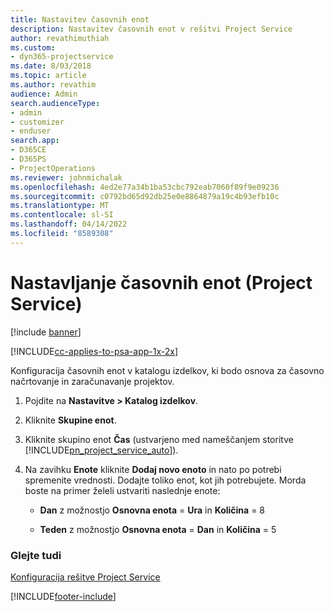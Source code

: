 ```yaml
---
title: Nastavitev časovnih enot
description: Nastavitev časovnih enot v rešitvi Project Service
author: revathimuthiah
ms.custom:
- dyn365-projectservice
ms.date: 8/03/2018
ms.topic: article
ms.author: revathim
audience: Admin
search.audienceType:
- admin
- customizer
- enduser
search.app:
- D365CE
- D365PS
- ProjectOperations
ms.reviewer: johnmichalak
ms.openlocfilehash: 4ed2e77a34b1ba53cbc792eab7060f89f9e09236
ms.sourcegitcommit: c0792bd65d92db25e0e8864879a19c4b93efb10c
ms.translationtype: MT
ms.contentlocale: sl-SI
ms.lasthandoff: 04/14/2022
ms.locfileid: "8589308"
---
```

# <a name="set-up-time-units-project-service"></a>Nastavljanje časovnih enot (Project Service)

[!include [banner](../includes/psa-now-project-operations.md)]

[!INCLUDE[cc-applies-to-psa-app-1x-2x](../includes/cc-applies-to-psa-app-1x-2x.md)]

Konfiguracija časovnih enot v katalogu izdelkov, ki bodo osnova za časovno načrtovanje in zaračunavanje projektov.  
  
1. Pojdite na **Nastavitve > Katalog izdelkov**.  
  
2. Kliknite **Skupine enot**.  
  
3. Kliknite skupino enot **Čas** (ustvarjeno med nameščanjem storitve [!INCLUDE[pn_project_service_auto](../includes/pn-project-service-auto.md)]).  
  
4. Na zavihku **Enote** kliknite **Dodaj novo enoto** in nato po potrebi spremenite vrednosti. Dodajte toliko enot, kot jih potrebujete. Morda boste na primer želeli ustvariti naslednje enote:  
  
   - **Dan** z možnostjo **Osnovna enota** = **Ura** in **Količina** = 8  
  
   - **Teden** z možnostjo **Osnovna enota** = **Dan** in **Količina** = 5  
  
### <a name="see-also"></a>Glejte tudi  
 [Konfiguracija rešitve Project Service](../psa/configure.md)


[!INCLUDE[footer-include](../includes/footer-banner.md)]
